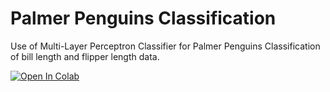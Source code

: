 # Palmer Penguins Classification
Use of Multi-Layer Perceptron Classifier for Palmer Penguins Classification of bill length and flipper length data.

[![Open In Colab](https://colab.research.google.com/assets/colab-badge.svg)](https://colab.research.google.com/drive/16f94SvX7a-f6Xu2jM_0cvhnD2vDYJEdF?usp=sharing)

